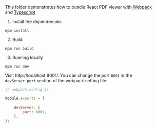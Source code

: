 This folder demonstrates how to bundle React PDF viewer with [Webpack](https://webpack.js.org) and [Typescript](https://www.typescriptlang.org)

1. Install the dependencies

~~~
npm install
~~~

2. Build

~~~
npm run build
~~~

3. Running locally

~~~
npm run dev
~~~

Visit http://localhost:8001/. You can change the port `8001` in the `devServer.port` section of the webpack setting file: 

~~~ javascript
// webpack.config.js

module.exports = {
    ...
    devServer: {
        port: 8001,
    },
};
~~~
